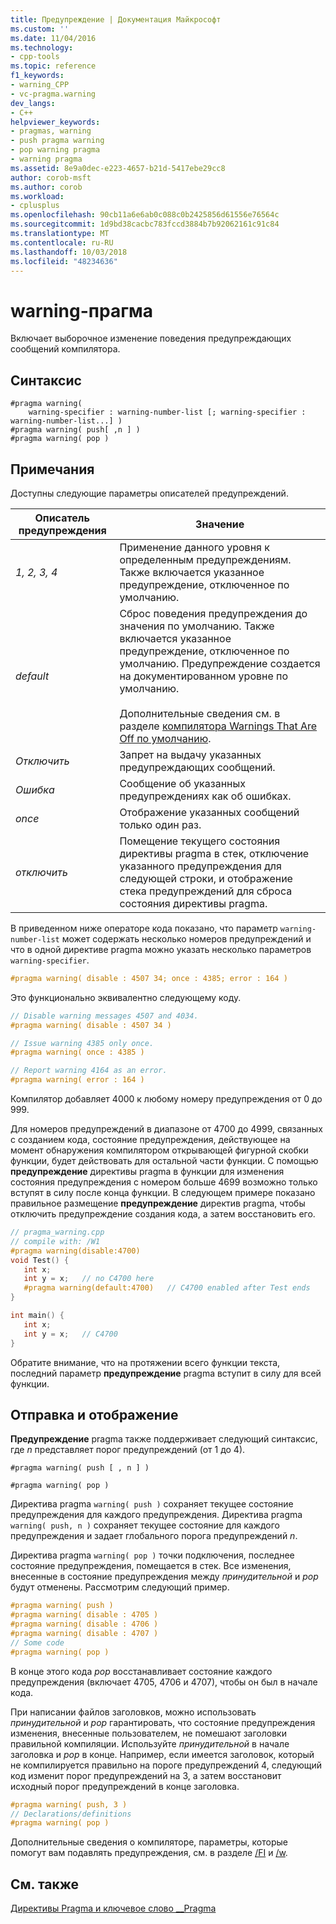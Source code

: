```yaml
---
title: Предупреждение | Документация Майкрософт
ms.custom: ''
ms.date: 11/04/2016
ms.technology:
- cpp-tools
ms.topic: reference
f1_keywords:
- warning_CPP
- vc-pragma.warning
dev_langs:
- C++
helpviewer_keywords:
- pragmas, warning
- push pragma warning
- pop warning pragma
- warning pragma
ms.assetid: 8e9a0dec-e223-4657-b21d-5417ebe29cc8
author: corob-msft
ms.author: corob
ms.workload:
- cplusplus
ms.openlocfilehash: 90cb11a6e6ab0c088c0b2425856d61556e76564c
ms.sourcegitcommit: 1d9bd38cacbc783fccd3884b7b92062161c91c84
ms.translationtype: MT
ms.contentlocale: ru-RU
ms.lasthandoff: 10/03/2018
ms.locfileid: "48234636"
---
```

# <a name="warning-pragma"></a>warning-прагма
Включает выборочное изменение поведения предупреждающих сообщений компилятора.

## <a name="syntax"></a>Синтаксис

```
#pragma warning(
    warning-specifier : warning-number-list [; warning-specifier : warning-number-list...] )
#pragma warning( push[ ,n ] )
#pragma warning( pop )
```

## <a name="remarks"></a>Примечания

Доступны следующие параметры описателей предупреждений.

|Описатель предупреждения|Значение|
|------------------------|-------------|
|*1, 2, 3, 4*|Применение данного уровня к определенным предупреждениям. Также включается указанное предупреждение, отключенное по умолчанию.|
|*default*|Сброс поведения предупреждения до значения по умолчанию. Также включается указанное предупреждение, отключенное по умолчанию. Предупреждение создается на документированном уровне по умолчанию.<br /><br /> Дополнительные сведения см. в разделе [компилятора Warnings That Are Off по умолчанию](../preprocessor/compiler-warnings-that-are-off-by-default.md).|
|*Отключить*|Запрет на выдачу указанных предупреждающих сообщений.|
|*Ошибка*|Сообщение об указанных предупреждениях как об ошибках.|
|*once*|Отображение указанных сообщений только один раз.|
|*отключить*|Помещение текущего состояния директивы pragma в стек, отключение указанного предупреждения для следующей строки, и отображение стека предупреждений для сброса состояния директивы pragma.|

В приведенном ниже операторе кода показано, что параметр `warning-number-list` может содержать несколько номеров предупреждений и что в одной директиве pragma можно указать несколько параметров `warning-specifier`.

```cpp
#pragma warning( disable : 4507 34; once : 4385; error : 164 )
```

Это функционально эквивалентно следующему коду.

```cpp
// Disable warning messages 4507 and 4034.
#pragma warning( disable : 4507 34 )

// Issue warning 4385 only once.
#pragma warning( once : 4385 )

// Report warning 4164 as an error.
#pragma warning( error : 164 )
```

Компилятор добавляет 4000 к любому номеру предупреждения от 0 до 999.

Для номеров предупреждений в диапазоне от 4700 до 4999, связанных с созданием кода, состояние предупреждения, действующее на момент обнаружения компилятором открывающей фигурной скобки функции, будет действовать для остальной части функции. С помощью **предупреждение** директивы pragma в функции для изменения состояния предупреждения с номером больше 4699 возможно только вступят в силу после конца функции. В следующем примере показано правильное размещение **предупреждение** директив pragma, чтобы отключить предупреждение создания кода, а затем восстановить его.

```cpp
// pragma_warning.cpp
// compile with: /W1
#pragma warning(disable:4700)
void Test() {
   int x;
   int y = x;   // no C4700 here
   #pragma warning(default:4700)   // C4700 enabled after Test ends
}

int main() {
   int x;
   int y = x;   // C4700
}
```

Обратите внимание, что на протяжении всего функции текста, последний параметр **предупреждение** pragma вступит в силу для всей функции.

## <a name="push-and-pop"></a>Отправка и отображение

**Предупреждение** pragma также поддерживает следующий синтаксис, где *n* представляет порог предупреждений (от 1 до 4).

`#pragma warning( push [ , n ] )`

`#pragma warning( pop )`

Директива pragma `warning( push )` сохраняет текущее состояние предупреждения для каждого предупреждения. Директива pragma `warning( push, n )` сохраняет текущее состояние для каждого предупреждения и задает глобального порога предупреждений *n*.

Директива pragma `warning( pop )` точки подключения, последнее состояние предупреждения, помещается в стек. Все изменения, внесенные в состояние предупреждения между *принудительной* и *pop* будут отменены. Рассмотрим следующий пример.

```cpp
#pragma warning( push )
#pragma warning( disable : 4705 )
#pragma warning( disable : 4706 )
#pragma warning( disable : 4707 )
// Some code
#pragma warning( pop )
```

В конце этого кода *pop* восстанавливает состояние каждого предупреждения (включает 4705, 4706 и 4707), чтобы он был в начале кода.

При написании файлов заголовков, можно использовать *принудительной* и *pop* гарантировать, что состояние предупреждения изменения, внесенные пользователем, не помешают заголовки правильной компиляции. Используйте *принудительной* в начале заголовка и *pop* в конце. Например, если имеется заголовок, который не компилируется правильно на пороге предупреждений 4, следующий код изменит порог предупреждений на 3, а затем восстановит исходный порог предупреждений в конце заголовка.

```cpp
#pragma warning( push, 3 )
// Declarations/definitions
#pragma warning( pop )
```

Дополнительные сведения о компиляторе, параметры, которые помогут вам подавлять предупреждения, см. в разделе [/FI](../build/reference/fi-name-forced-include-file.md) и [/w](../build/reference/compiler-option-warning-level.md).

## <a name="see-also"></a>См. также

[Директивы Pragma и ключевое слово __Pragma](../preprocessor/pragma-directives-and-the-pragma-keyword.md)
